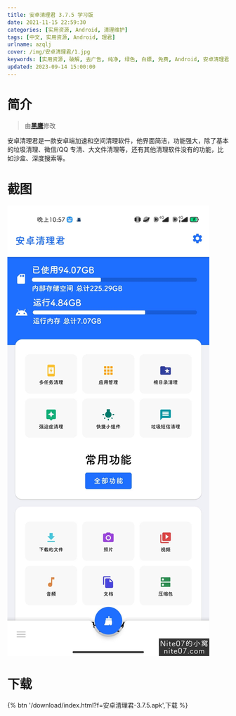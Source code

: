 ```yaml
---
title: 安卓清理君 3.7.5 学习版
date: 2021-11-15 22:59:30
categories: [实用资源, Android, 清理维护]
tags: [中文, 实用资源, Android, 理君]
urlname: azqlj
cover: /img/安卓清理君/1.jpg
keywords: [实用资源, 破解, 去广告, 纯净, 绿色, 白嫖, 免费, Android, 安卓清理君]
updated: 2023-09-14 15:00:00
---
```


# 简介

> 由[**黑鹰**](/laiyuan)修改

安卓清理君是一款安卓端加速和空间清理软件，他界面简洁，功能强大，除了基本的垃圾清理、微信/QQ 专清、大文件清理等，还有其他清理软件没有的功能，比如沙盒、深度搜索等。

# 截图

![](/img/安卓清理君/2.jpg)

# 下载

{% btn '/download/index.html?f=安卓清理君-3.7.5.apk',下载 %}
